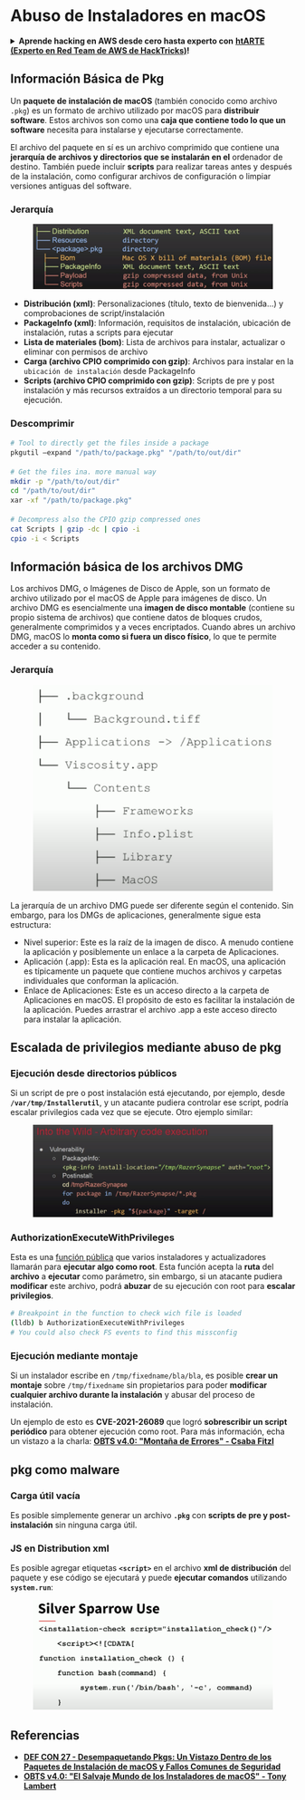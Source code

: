 # Abuso de Instaladores en macOS

<details>

<summary><strong>Aprende hacking en AWS desde cero hasta experto con</strong> <a href="https://training.hacktricks.xyz/courses/arte"><strong>htARTE (Experto en Red Team de AWS de HackTricks)</strong></a><strong>!</strong></summary>

Otras formas de apoyar a HackTricks:

* Si deseas ver tu **empresa anunciada en HackTricks** o **descargar HackTricks en PDF** Consulta los [**PLANES DE SUSCRIPCIÓN**](https://github.com/sponsors/carlospolop)!
* Obtén la [**merchandising oficial de PEASS & HackTricks**](https://peass.creator-spring.com)
* Descubre [**La Familia PEASS**](https://opensea.io/collection/the-peass-family), nuestra colección exclusiva de [**NFTs**](https://opensea.io/collection/the-peass-family)
* **Únete al** 💬 [**grupo de Discord**](https://discord.gg/hRep4RUj7f) o al [**grupo de telegram**](https://t.me/peass) o **síguenos** en **Twitter** 🐦 [**@carlospolopm**](https://twitter.com/hacktricks_live)**.**
* **Comparte tus trucos de hacking enviando PRs a los** [**HackTricks**](https://github.com/carlospolop/hacktricks) y [**HackTricks Cloud**](https://github.com/carlospolop/hacktricks-cloud) repositorios de github.

</details>

## Información Básica de Pkg

Un **paquete de instalación de macOS** (también conocido como archivo `.pkg`) es un formato de archivo utilizado por macOS para **distribuir software**. Estos archivos son como una **caja que contiene todo lo que un software** necesita para instalarse y ejecutarse correctamente.

El archivo del paquete en sí es un archivo comprimido que contiene una **jerarquía de archivos y directorios que se instalarán en el** ordenador de destino. También puede incluir **scripts** para realizar tareas antes y después de la instalación, como configurar archivos de configuración o limpiar versiones antiguas del software.

### Jerarquía

<figure><img src="../../../.gitbook/assets/Pasted Graphic.png" alt="https://www.youtube.com/watch?v=iASSG0_zobQ"><figcaption></figcaption></figure>

* **Distribución (xml)**: Personalizaciones (título, texto de bienvenida...) y comprobaciones de script/instalación
* **PackageInfo (xml)**: Información, requisitos de instalación, ubicación de instalación, rutas a scripts para ejecutar
* **Lista de materiales (bom)**: Lista de archivos para instalar, actualizar o eliminar con permisos de archivo
* **Carga (archivo CPIO comprimido con gzip)**: Archivos para instalar en la `ubicación de instalación` desde PackageInfo
* **Scripts (archivo CPIO comprimido con gzip)**: Scripts de pre y post instalación y más recursos extraídos a un directorio temporal para su ejecución.

### Descomprimir
```bash
# Tool to directly get the files inside a package
pkgutil —expand "/path/to/package.pkg" "/path/to/out/dir"

# Get the files ina. more manual way
mkdir -p "/path/to/out/dir"
cd "/path/to/out/dir"
xar -xf "/path/to/package.pkg"

# Decompress also the CPIO gzip compressed ones
cat Scripts | gzip -dc | cpio -i
cpio -i < Scripts
```
## Información básica de los archivos DMG

Los archivos DMG, o Imágenes de Disco de Apple, son un formato de archivo utilizado por el macOS de Apple para imágenes de disco. Un archivo DMG es esencialmente una **imagen de disco montable** (contiene su propio sistema de archivos) que contiene datos de bloques crudos, generalmente comprimidos y a veces encriptados. Cuando abres un archivo DMG, macOS lo **monta como si fuera un disco físico**, lo que te permite acceder a su contenido.

### Jerarquía

<figure><img src="../../../.gitbook/assets/image (12) (2).png" alt=""><figcaption></figcaption></figure>

La jerarquía de un archivo DMG puede ser diferente según el contenido. Sin embargo, para los DMGs de aplicaciones, generalmente sigue esta estructura:

- Nivel superior: Este es la raíz de la imagen de disco. A menudo contiene la aplicación y posiblemente un enlace a la carpeta de Aplicaciones.
- Aplicación (.app): Esta es la aplicación real. En macOS, una aplicación es típicamente un paquete que contiene muchos archivos y carpetas individuales que conforman la aplicación.
- Enlace de Aplicaciones: Este es un acceso directo a la carpeta de Aplicaciones en macOS. El propósito de esto es facilitar la instalación de la aplicación. Puedes arrastrar el archivo .app a este acceso directo para instalar la aplicación.

## Escalada de privilegios mediante abuso de pkg

### Ejecución desde directorios públicos

Si un script de pre o post instalación está ejecutando, por ejemplo, desde **`/var/tmp/Installerutil`**, y un atacante pudiera controlar ese script, podría escalar privilegios cada vez que se ejecute. Otro ejemplo similar:

<figure><img src="../../../.gitbook/assets/Pasted Graphic 5.png" alt="https://www.youtube.com/watch?v=iASSG0_zobQ"><figcaption></figcaption></figure>

### AuthorizationExecuteWithPrivileges

Esta es una [función pública](https://developer.apple.com/documentation/security/1540038-authorizationexecutewithprivileg) que varios instaladores y actualizadores llamarán para **ejecutar algo como root**. Esta función acepta la **ruta** del **archivo** a **ejecutar** como parámetro, sin embargo, si un atacante pudiera **modificar** este archivo, podrá **abuzar** de su ejecución con root para **escalar privilegios**.
```bash
# Breakpoint in the function to check wich file is loaded
(lldb) b AuthorizationExecuteWithPrivileges
# You could also check FS events to find this missconfig
```
### Ejecución mediante montaje

Si un instalador escribe en `/tmp/fixedname/bla/bla`, es posible **crear un montaje** sobre `/tmp/fixedname` sin propietarios para poder **modificar cualquier archivo durante la instalación** y abusar del proceso de instalación.

Un ejemplo de esto es **CVE-2021-26089** que logró **sobrescribir un script periódico** para obtener ejecución como root. Para más información, echa un vistazo a la charla: [**OBTS v4.0: "Montaña de Errores" - Csaba Fitzl**](https://www.youtube.com/watch?v=jSYPazD4VcE)

## pkg como malware

### Carga útil vacía

Es posible simplemente generar un archivo **`.pkg`** con **scripts de pre y post-instalación** sin ninguna carga útil.

### JS en Distribution xml

Es posible agregar etiquetas **`<script>`** en el archivo **xml de distribución** del paquete y ese código se ejecutará y puede **ejecutar comandos** utilizando **`system.run`**:

<figure><img src="../../../.gitbook/assets/image (14).png" alt=""><figcaption></figcaption></figure>

## Referencias

* [**DEF CON 27 - Desempaquetando Pkgs: Un Vistazo Dentro de los Paquetes de Instalación de macOS y Fallos Comunes de Seguridad**](https://www.youtube.com/watch?v=iASSG0\_zobQ)
* [**OBTS v4.0: "El Salvaje Mundo de los Instaladores de macOS" - Tony Lambert**](https://www.youtube.com/watch?v=Eow5uNHtmIg)
